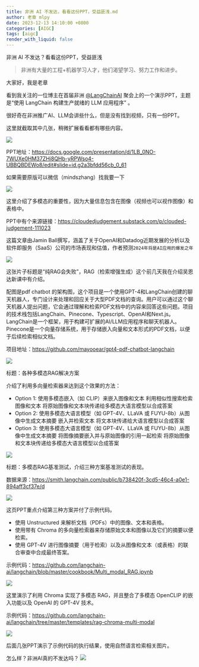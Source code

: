 ```yaml
---
title: 非洲 AI 不发达，看看这份PPT，受益匪浅.md
author: 老章 mlpy
date: 2023-12-13 14:10:00 +0800
categories: [AIGC]
tags: [aigc]
render_with_liquid: false
---
```


非洲 AI 不发达？看看这份PPT，受益匪浅



> 非洲有大量的工程+机器学习人才，他们渴望学习、努力工作和进步。 



大家好，我是老章

看到我关注的一位博主在首届非洲 [@LangChainAI](https://twitter.com/LangChainAI) 聚会上的一个演示PPT，主题是“使用 LangChain 构建生产就绪的 LLM 应用程序” 。

很好奇在非洲推广AI、LLM会讲些什么，但是没有找到视频，只有一份PPT。

这里就截取其中几张，稍微扩展看看都有哪些内容。

![](https://my-wechat.oss-cn-beijing.aliyuncs.com/image-20231213223958989.png)

PPT地址：https://docs.google.com/presentation/d/1LB_0NO-7WUXe0HM37ZHi8QHb-yRPWso4-UBBQBDEWo8/edit#slide=id.g2a3bfdd56cb_0_61

如果需要原版可以微信（mindszhang）找我要一下

![](https://my-wechat.oss-cn-beijing.aliyuncs.com/image-20231215200716145.png)

这里介绍了多模态的重要性，因为大量信息包含在图像（视频也可以视作图像）和表格中。

PPT中有个来源链接：https://cloudedjudgement.substack.com/p/clouded-judgement-111023

这篇文章由Jamin Ball撰写，涵盖了关于OpenAI和Datadog近期发展的分析以及软件即服务（SaaS）公司的市场表现和估值，作者预测`2024年将是AI应用的爆发之年`



![](https://my-wechat.oss-cn-beijing.aliyuncs.com/image-20231211230734245.png)

这张片子标题是“纯RAG会失败”，RAG（检索增强生成）这个前几天我在介绍吴恩达新课中有介绍。

配图是pdf chatbot 的架构图，这个项目是一个使用GPT-4和LangChain创建的聊天机器人，专门设计来处理和回应关于大型PDF文档的查询。用户可以通过这个聊天机器人提出问题，它会通过理解和检索PDF文档中的内容来回答这些问题。项目的技术栈包括LangChain、Pinecone、Typescript、OpenAI和Next.js。LangChain是一个框架，用于构建可扩展的AI/LLM应用程序和聊天机器人。Pinecone是一个向量存储系统，用于存储嵌入向量和文本形式的PDF文档，以便于后续检索相似文档。

项目地址：https://github.com/mayooear/gpt4-pdf-chatbot-langchain



![](https://my-wechat.oss-cn-beijing.aliyuncs.com/image-20231211230746805.png)

标题：各种多模态RAG解决方案

介绍了利用多向量检索器来达到这个效果的方法：

- Option 1:
  使用多模态嵌入（如 CLIP）来嵌入图像和文本
  利用相似性搜索检索图像和文本
  将原始图像和文本块传递给多模态大语言模型以合成答案
- Option 2:
  使用多模态大语言模型（如 GPT-4V、LLaVA 或 FUYU-8b）从图像中生成文本摘要
  嵌入并检索文本
  将文本块传递给大语言模型以合成答案
- Option 3:
  使用多模态大语言模型（如 GPT-4V、LLaVA 或 FUYU-8b）从图像中生成文本摘要
  将图像摘要嵌入并与原始图像的引用一起检索
  将原始图像和文本块传递给多模态大语言模型以合成答案

![](https://my-wechat.oss-cn-beijing.aliyuncs.com/image-20231211230800076.png)

标题：多模态RAG基准测试，介绍三种方案基准测试的表现。

数据来源：https://smith.langchain.com/public/b738420f-3cd5-46c4-a0e1-894aff3cf37e/d

![](https://my-wechat.oss-cn-beijing.aliyuncs.com/image-20231211230813692.png)

这页PPT重点介绍第三种方案并付了示例代码。

- 使用 Unstructured 来解析文档（PDFs）中的图像、文本和表格。
- 使用带有 Chroma 的多向量检索器来存储原始文本和图像以及它们的摘要以便检索。
- 使用 GPT-4V 进行图像摘要（用于检索）以及从图像和文本（或表格）的联合审查中合成最终答案。

示例代码：https://github.com/langchain-ai/langchain/blob/master/cookbook/Multi_modal_RAG.ipynb

![](https://my-wechat.oss-cn-beijing.aliyuncs.com/image-20231211230858072.png)

这里演示了利用 Chroma 实现了多模态 RAG，并且整合了多模态 OpenCLIP 的嵌入功能以及 OpenAI 的 GPT-4V 技术。

示例代码：https://github.com/langchain-ai/langchain/tree/master/templates/rag-chroma-multi-modal

![](https://my-wechat.oss-cn-beijing.aliyuncs.com/image-20231211230933647.png)

后面几张PPT演示了示例代码的执行结果，使用自然语言检索相关图片。



怎么样？非洲AI真的不发达吗？
![](https://my-wechat.oss-cn-beijing.aliyuncs.com/WX20230912-203916.png)